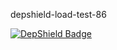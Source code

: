 depshield-load-test-86

[![DepShield Badge](https://cpeters2.dev.depshield.sonatype.org/badges/depshield-load-cpeters2d/depshield-load-test-86/depshield.svg)](https://sonatype.github.io/depshield-github-pages)
